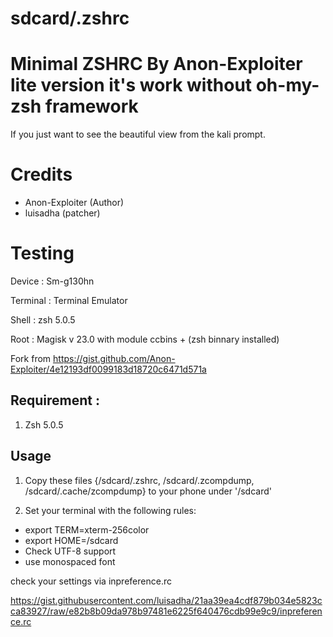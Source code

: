 # sdcard/.zshrc

# Minimal ZSHRC By Anon-Exploiter lite version it's work without oh-my-zsh framework

If you just want to see the beautiful view from the kali prompt.

# Credits 

- Anon-Exploiter (Author)
- luisadha (patcher)

# Testing

Device : Sm-g130hn

Terminal : Terminal Emulator

Shell : zsh 5.0.5

Root : Magisk v 23.0 with module ccbins + (zsh binnary installed)


Fork from https://gist.github.com/Anon-Exploiter/4e12193df0099183d18720c6471d571a



## Requirement :

1. Zsh 5.0.5


## Usage


1. Copy these files {/sdcard/.zshrc, /sdcard/.zcompdump, /sdcard/.cache/zcompdump} to your phone under '/sdcard'

2. Set your terminal with the following rules:


- export TERM=xterm-256color
- export HOME=/sdcard
- Check UTF-8 support
- use monospaced font 


check your settings via inpreference.rc

https://gist.githubusercontent.com/luisadha/21aa39ea4cdf879b034e5823cca83927/raw/e82b8b09da978b97481e6225f640476cdb99e9c9/inpreference.rc



